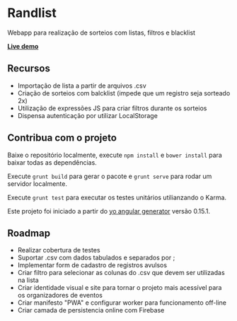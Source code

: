 # Randlist

Webapp para realização de sorteios com listas, filtros e blacklist

**[Live demo](https://randlist.aerobatic.io)**

## Recursos

- Importação de lista a partir de arquivos .csv
- Criação de sorteios com balcklist (impede que um registro seja sorteado 2x)
- Utilização de expressões JS para criar filtros durante os sorteios
- Dispensa autenticação por utilizar LocalStorage

## Contribua com o projeto

Baixe o repositório localmente, execute `npm install` e `bower install` para baixar todas as dependências.

Execute `grunt build` para gerar o pacote e `grunt serve` para rodar um servidor localmente.

Execute `grunt test` para executar os testes unitários utilianzando o Karma.

Este projeto foi iniciado a partir do [yo angular generator](https://github.com/yeoman/generator-angular) versão 0.15.1.

## Roadmap

- Realizar cobertura de testes
- Suportar .csv com dados tabulados e separados por ;
- Implementar form de cadastro de registros avulsos
- Criar filtro para selecionar as colunas do .csv que devem ser utilizadas na lista
- Criar identidade visual e site para tornar o projeto mais acessível para os organizadores de eventos
- Criar manifesto "PWA" e configurar worker para funcionamento off-line
- Criar camada de persistencia online com Firebase
